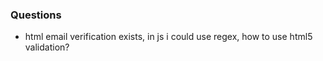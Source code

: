 ### Questions

 - html email verification exists, in js i could use regex, how to use html5 validation?